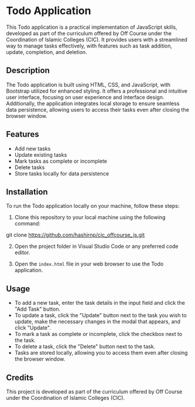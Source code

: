 # Todo Application

This Todo application is a practical implementation of JavaScript skills, developed as part of the curriculum offered by Off Course under the Coordination of Islamic Colleges (CIC). It provides users with a streamlined way to manage tasks effectively, with features such as task addition, update, completion, and deletion.

## Description

The Todo application is built using HTML, CSS, and JavaScript, with Bootstrap utilized for enhanced styling. It offers a professional and intuitive user interface, focusing on user experience and interface design. Additionally, the application integrates local storage to ensure seamless data persistence, allowing users to access their tasks even after closing the browser window.

## Features

- Add new tasks
- Update existing tasks
- Mark tasks as complete or incomplete
- Delete tasks
- Store tasks locally for data persistence

## Installation

To run the Todo application locally on your machine, follow these steps:

1. Clone this repository to your local machine using the following command:

git clone https://github.com/hashirnp/cic_offcourse_js.git


2. Open the project folder in Visual Studio Code or any preferred code editor.

3. Open the `index.html` file in your web browser to use the Todo application.

## Usage

- To add a new task, enter the task details in the input field and click the "Add Task" button.
- To update a task, click the "Update" button next to the task you wish to update, make the necessary changes in the modal that appears, and click "Update".
- To mark a task as complete or incomplete, click the checkbox next to the task.
- To delete a task, click the "Delete" button next to the task.
- Tasks are stored locally, allowing you to access them even after closing the browser window.

## Credits

This project is developed as part of the curriculum offered by Off Course under the Coordination of Islamic Colleges (CIC).



